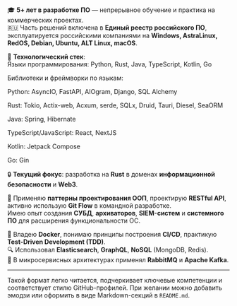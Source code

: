 🎓 **5+ лет в разработке ПО** — непрерывное обучение и практика на коммерческих проектах.  
🇷🇺 Часть решений включена в **Единый реестр российского ПО**, эксплуатируется российскими компаниями на **Windows, AstraLinux, RedOS, Debian, Ubuntu, ALT Linux, macOS**.

🔧 **Технологический стек**:  
Языки программирования:
Python, Rust, Java, TypeScript, Kotlin, Go

Библиотеки и фреймворки по языкам:

Python: AsyncIO, FastAPI, AIOgram, Django, SQL Alchemy

Rust: Tokio, Actix-web, Acxum, serde, SQLx, Druid, Tauri, Diesel, SeaORM

Java: Spring, Hibernate

TypeScript/JavaScript: React, NextJS

Kotlin: Jetpack Compose

Go: Gin


🔒 **Текущий фокус**: разработка на **Rust** в доменах **информационной безопасности** и **Web3**.

🧱 Применяю **паттерны проектирования ООП**, проектирую **RESTful API**, активно использую **Git Flow** в командной разработке.  
Имею опыт создания **СУБД**, **архиваторов**, **SIEM-систем** и **системного ПО** для расширения функциональности ОС.

🐳 Владею **Docker**, понимаю принципы построения **CI/CD**, практикую **Test-Driven Development (TDD)**.  
🔍 Использовал **Elasticsearch**, **GraphQL**, **NoSQL** (MongoDB, Redis).  
📨 В микросервисных архитектурах применял **RabbitMQ** и **Apache Kafka**.

---

Такой формат легко читается, подчеркивает ключевые компетенции и соответствует стилю GitHub-профилей. При желании можно добавить эмодзи или оформить в виде Markdown-секций в `README.md`.

